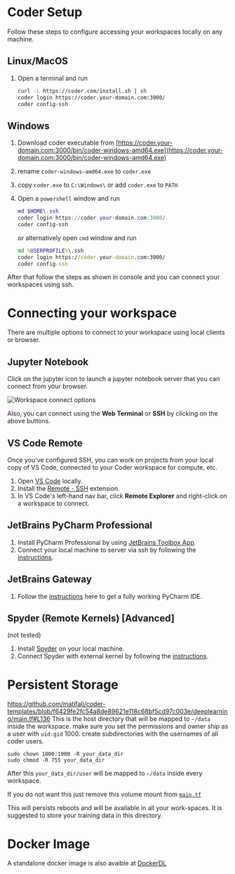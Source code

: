 # Coder Setup

Follow these steps to configure accessing your workspaces locally on any machine.

## Linux/MacOS

1. Open a terminal and run

   ```bash
   curl -L https://coder.com/install.sh | sh   
   coder login https://coder.your-domain.com:3000/
   coder config-ssh
   ```

## Windows

1. Download coder executable from [https://coder.your-domain.com:3000/bin/coder-windows-amd64.exe](https://coder.your-domain.com:3000/bin/coder-windows-amd64.exe)

2. rename `coder-windows-amd64.exe` to `coder.exe`

3. copy `coder.exe` to `C:\Windows\` 
   or
   add `coder.exe` to `PATH`

4. Open a `powershell` window and run 

   ```powershell
   md $HOME\.ssh
   coder login https://coder.your-domain.com:3000/
   coder config-ssh
   ```

   or alternatively open `cmd` window and run

   ```cmd
   md %USERPROFILE%\.ssh
   coder login https://coder.your-domain.com:3000/
   coder config-ssh
   ```

After that follow the steps as shown in console and you can connect your workspaces using ssh.


# Connecting your workspace

There are multiple options to connect to your workspace using local clients or browser.

##  Jupyter Notebook

Click on the jupyter icon to launch a jupyter notebook server that you can connect from your browser.

![Workspace connect options](https://i.ibb.co/ZLCHXf1/workspace-connect.png)

Also, you can connect using the **Web Terminal** or **SSH** by clicking on the above buttons.

##  VS Code Remote

Once you've configured SSH, you can work on projects from your local copy of VS Code, connected to your Coder workspace for compute, etc.

1. Open [VS Code](https://code.visualstudio.com/download) locally.
2. Install the [Remote - SSH](https://marketplace.visualstudio.com/items?itemName=ms-vscode-remote.remote-ssh) extension.
3. In VS Code's left-hand nav bar, click **Remote Explorer** and right-click on a workspace to connect.

## JetBrains PyCharm Professional
1. Install PyCharm Professional by using [JetBrains Toolbox App](https://www.jetbrains.com/toolbox-app/).
2. Connect your local machine to server via ssh by following the [instructions](https://www.jetbrains.com/help/pycharm/configuring-remote-interpreters-via-ssh.html#prereq).

## JetBrains Gateway
1. Follow the [instructions](https://coder.com/docs/coder-oss/latest/ides/gateway) here to get a fully working PyCharm IDE.

## Spyder (Remote Kernels) [Advanced]
(not tested)

1. Install [Spyder](https://docs.spyder-ide.org/current/installation.html) on your local machine.
2. Connect Spyder with external kernel by following the [instructions](https://docs.spyder-ide.org/current/panes/ipythonconsole.html#using-external-kernels).

# Persistent Storage
https://github.com/matifali/coder-templates/blob/f6429fe2fc54a8de89621e118c68bf5cd97c003e/deeplearning/main.tf#L136
This is the host directory that will be mapped to `~/data` inside the workspace. make sure you set the permissions and owner ship as a user with `uid:gid` 1000. create subdirectories with the usernames of all coder users.
```console
sudo chown 1000:1000 -R your_data_dir
sudo chmod -R 755 your_data_dir
```
After this `your_data_dir/user` will be mapped to `~/data` inside every workspace.

If you do not want this just remove this volume mount from [`main.tf`](./main.tf)

This will persists reboots and will be available in all your work-spaces. It is suggested to store your training data in this directory.

# Docker Image
A standalone docker image is also avaible at [DockerDL](https://github.com/matifali/DockerDL)
